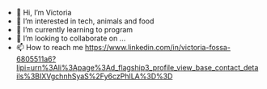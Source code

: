 - 👋 Hi, I’m Victoria
- 👀 I’m interested in tech, animals and food
- 🌱 I’m currently learning to program
- 💞️ I’m looking to collaborate on ...
- 📫 How to reach me https://www.linkedin.com/in/victoria-fossa-6805511a6?lipi=urn%3Ali%3Apage%3Ad_flagship3_profile_view_base_contact_details%3BIXVgchnhSyaS%2Fy6czPhILA%3D%3D

<!---
victoria-anaff/victoria-anaff is a ✨ special ✨ repository because its `README.md` (this file) appears on your GitHub profile.
You can click the Preview link to take a look at your changes.
--->
